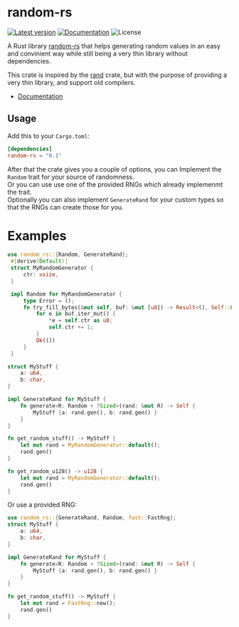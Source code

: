 # random-rs
[![Latest version](https://img.shields.io/crates/v/random-rs.svg)](https://crates.io/crates/random-rs)
[![Documentation](https://docs.rs/random-rs/badge.svg)](https://docs.rs/random-rs)
![License](https://img.shields.io/crates/l/random-rs.svg)

A Rust library [random-rs](https://crates.io/crates/random-rs) that helps generating random values in an easy and convinient way 
while still being a very thin library without dependencies.

This crate is inspired by the [rand](http://crates.io/crates/rand) crate, 
but with the purpose of providing a very thin library, and support old compilers.

* [Documentation](https://docs.rs/random-rs)

## Usage

Add this to your `Cargo.toml`:

```toml
[dependencies]
random-rs = "0.1"
```

After that the crate gives you a couple of options, you can Implement the `Random` trait for your source of randomness. <br>
Or you can use use one of the provided RNGs which already implemenmt the trait. <br>
Optionally you can also implement `GenerateRand` for your custom types so that the RNGs can create those for you.

# Examples

```rust
use random_rs::{Random, GenerateRand};
 #[derive(Default)]
 struct MyRandomGenerator {
     ctr: usize,
 }

 impl Random for MyRandomGenerator {
     type Error = ();
     fn try_fill_bytes(&mut self, buf: &mut [u8]) -> Result<(), Self::Error> {
         for e in buf.iter_mut() {
             *e = self.ctr as u8;
             self.ctr += 1;
         }
         Ok(())
     }
 }

struct MyStuff {
    a: u64,
    b: char,
}

impl GenerateRand for MyStuff {
    fn generate<R: Random + ?Sized>(rand: &mut R) -> Self {
        MyStuff {a: rand.gen(), b: rand.gen() }
    }
}

fn get_random_stuff() -> MyStuff {
    let mut rand = MyRandomGenerator::default();
    rand.gen()
}

fn get_random_u128() -> u128 {
    let mut rand = MyRandomGenerator::default();
    rand.gen()
}
```

Or use a provided RNG:
```rust
use random_rs::{GenerateRand, Random, fast::FastRng};
struct MyStuff {
    a: u64,
    b: char,
}

impl GenerateRand for MyStuff {
    fn generate<R: Random + ?Sized>(rand: &mut R) -> Self {
        MyStuff {a: rand.gen(), b: rand.gen() }
    }
}

fn get_random_stuff() -> MyStuff {
    let mut rand = FastRng::new();
    rand.gen()
}

```